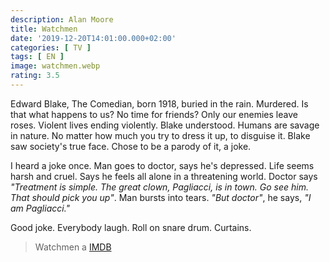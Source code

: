 ```yaml
---
description: Alan Moore
title: Watchmen
date: '2019-12-20T14:01:00.000+02:00'
categories: [ TV ]
tags: [ EN ]
image: watchmen.webp
rating: 3.5
---
```


Edward Blake, The Comedian, born 1918, buried in the rain. Murdered. Is that what happens to us? No time for friends? Only our enemies leave roses. Violent lives ending violently. Blake understood. Humans are savage in nature. No matter how much you try to dress it up, to disguise it. Blake saw society's true face. Chose to be a parody of it, a joke.

I heard a joke once. Man goes to doctor, says he's depressed. Life seems harsh and cruel. Says he feels all alone in a threatening world. Doctor says *"Treatment is simple. The great clown, Pagliacci, is in town. Go see him. That should pick you up"*. Man bursts into tears. *"But doctor"*, he says, *"I am Pagliacci."*

Good joke. Everybody laugh. Roll on snare drum. Curtains.


> Watchmen a [IMDB](https://www.imdb.com/title/tt0409459/)
